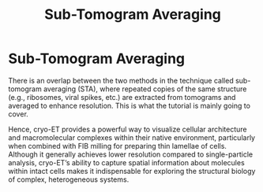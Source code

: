 ﻿---
layout: default
title: "Sub-Tomogram Averaging"
parent: "Welcome Page"
nav_order: 8
---

# Sub-Tomogram Averaging

There is an overlap between the two methods in the technique called sub-tomogram averaging (STA), where repeated copies of the same structure (e.g., ribosomes, viral spikes, etc.) are extracted from tomograms and averaged to enhance resolution. 
This is what the tutorial is mainly going to cover.

Hence, cryo-ET provides a powerful way to visualize cellular architecture and macromolecular complexes within their native environment, particularly when combined with FIB milling for preparing thin lamellae of cells. 
Although it generally achieves lower resolution compared to single-particle analysis, cryo-ET’s ability to capture spatial information about molecules within intact cells makes it indispensable for exploring the structural biology of complex, heterogeneous systems.
